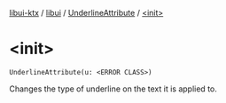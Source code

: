 [libui-ktx](../../index.md) / [libui](../index.md) / [UnderlineAttribute](index.md) / [&lt;init&gt;](./-init-.md)

# &lt;init&gt;

`UnderlineAttribute(u: <ERROR CLASS>)`

Changes the type of underline on the text it is applied to.

